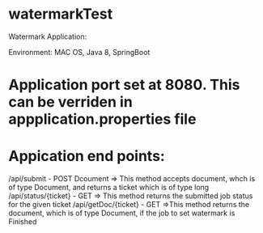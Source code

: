 # watermarkTest

Watermark Application:

Environment: MAC OS, Java 8, SpringBoot

# Application port set at 8080. This can be verriden in appplication.properties file
# Appication end points:
  /api/submit - POST Dcoument => This method accepts document, whch is of type Document, and returns a ticket which is of type long
  /api/status/{ticket} - GET  => This method returns the submitted job status for the given ticket
  /api/getDoc/{ticket} - GET  =>This method returns the document, which is of type Document, if the job to set watermark is Finished
  
  
